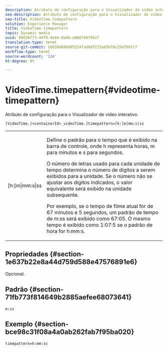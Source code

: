 ```yaml
---
description: Atributo de configuração para o Visualizador de vídeo interativo.
seo-description: Atributo de configuração para o Visualizador de vídeo interativo.
seo-title: VideoTime.timepattern
solution: Experience Manager
title: VideoTime.timepattern
topic: Dynamic media
uuid: 90d36f73-44f9-4e4e-9ad6-e866749f9b2f
translation-type: tm+mt
source-git-commit: 16838d04b005224fad6df215ab5bf8c25ef86fc7
workflow-type: tm+mt
source-wordcount: '124'
ht-degree: 0%

---
```



# VideoTime.timepattern{#videotime-timepattern}

Atributo de configuração para o Visualizador de vídeo interativo.

`[VideoTime.|<containerId>_videoTime.]timepattern=[h:]m|mm:s|ss`

<table id="table_441553CD34C94A58A9D7CBF772DEDDB6"> 
 <tbody> 
  <tr> 
   <td colname="col1"> <p> <span class="codeph"> [h:]m|mm:s|ss</span> </p> </td> 
   <td colname="col2"> <p> Define o padrão para o tempo que é exibido na barra de controle, onde <span class="codeph"> h</span> representa horas, <span class="codeph"> m</span> para minutos e <span class="codeph"> s</span> para segundos. </p> <p>O número de letras usado para cada unidade de tempo determina o número de dígitos a serem exibidos para a unidade. Se o número não se ajustar aos dígitos indicados, o valor equivalente será exibido na unidade subsequente. </p> <p>Por exemplo, se o tempo de filme atual for de 67 minutos e 5 segundos, um padrão de tempo de <span class="codeph"> m:ss</span> será exibido como 67:05. O mesmo tempo é exibido como 1:07:5 se o padrão de hora for <span class="codeph"> h:mm:s</span>. </p> </td> 
  </tr> 
 </tbody> 
</table>

## Propriedades {#section-1e637b22e8a44d759d588e47576891e6}

Opcional.

## Padrão {#section-71fb773f814649b2885aefee68073641}

`m:ss`

## Exemplo {#section-bce98c31f08a4a0ab262fab7f95ba020}

```
timepattern=h:mm:ss
```

